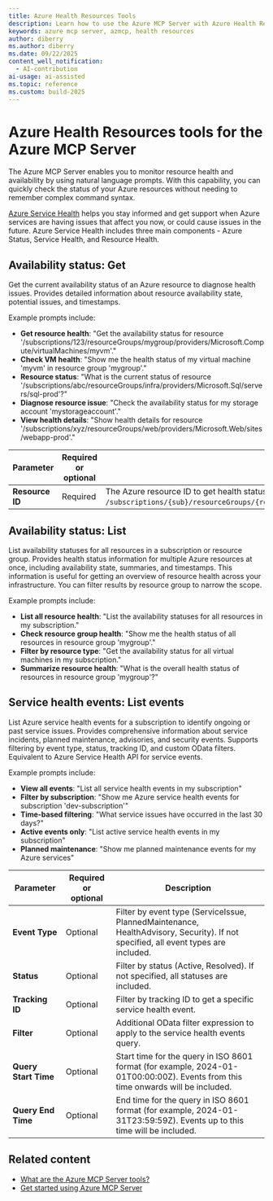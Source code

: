 ```yaml
---
title: Azure Health Resources Tools 
description: Learn how to use the Azure MCP Server with Azure Health Resources.
keywords: azure mcp server, azmcp, health resources
author: diberry
ms.author: diberry
ms.date: 09/22/2025
content_well_notification: 
  - AI-contribution
ai-usage: ai-assisted
ms.topic: reference
ms.custom: build-2025
--- 
```

# Azure Health Resources tools for the Azure MCP Server

The Azure MCP Server enables you to monitor resource health and availability by using natural language prompts. With this capability, you can quickly check the status of your Azure resources without needing to remember complex command syntax.

[Azure Service Health](/azure/service-health/) helps you stay informed and get support when Azure services are having issues that affect you now, or could cause issues in the future. Azure Service Health includes three main components - Azure Status, Service Health, and Resource Health.

## Availability status: Get

<!-- `azmcp resourcehealth availability-status get` -->

Get the current availability status of an Azure resource to diagnose health issues. Provides detailed information about resource availability state, potential issues, and timestamps. 

Example prompts include:

- **Get resource health**: "Get the availability status for resource '/subscriptions/123/resourceGroups/mygroup/providers/Microsoft.Compute/virtualMachines/myvm'."
- **Check VM health**: "Show me the health status of my virtual machine 'myvm' in resource group 'mygroup'."
- **Resource status**: "What is the current status of resource '/subscriptions/abc/resourceGroups/infra/providers/Microsoft.Sql/servers/sql-prod'?"
- **Diagnose resource issue**: "Check the availability status for my storage account 'mystorageaccount'."
- **View health details**: "Show health details for resource '/subscriptions/xyz/resourceGroups/web/providers/Microsoft.Web/sites/webapp-prod'."

| Parameter |  Required or optional | Description |
|-----------|----------|-------------|
| **Resource ID** | Required | The Azure resource ID to get health status for (for example, `/subscriptions/{sub}/resourceGroups/{rg}/providers/Microsoft.Compute/virtualMachines/{vm}`). |


## Availability status: List

<!-- `azmcp resourcehealth availability-status list` -->

List availability statuses for all resources in a subscription or resource group. Provides health status information for multiple Azure resources at once, including availability state, summaries, and timestamps. This information is useful for getting an overview of resource health across your infrastructure. You can filter results by resource group to narrow the scope.

Example prompts include:

- **List all resource health**: "List the availability statuses for all resources in my subscription."
- **Check resource group health**: "Show me the health status of all resources in resource group 'mygroup'."
- **Filter by resource type**: "Get the availability status for all virtual machines in my subscription."
- **Summarize resource health**: "What is the overall health status of resources in resource group 'mygroup'?"



## Service health events: List events

<!-- `azmcp resourcehealth service-health-events list` -->

List Azure service health events for a subscription to identify ongoing or past service issues. Provides comprehensive information about service incidents, planned maintenance, advisories, and security events. Supports filtering by event type, status, tracking ID, and custom OData filters.
Equivalent to Azure Service Health API for service events.

Example prompts include: 

- **View all events**: "List all service health events in my subscription"
- **Filter by subscription**: "Show me Azure service health events for subscription 'dev-subscription'"
- **Time-based filtering**: "What service issues have occurred in the last 30 days?"
- **Active events only**: "List active service health events in my subscription"
- **Planned maintenance**: "Show me planned maintenance events for my Azure services"

| Parameter |  Required or optional | Description |
|-----------------------|----------------------|-------------|
| **Event Type** |  Optional | Filter by event type (ServiceIssue, PlannedMaintenance, HealthAdvisory, Security). If not specified, all event types are included. |
| **Status** |  Optional | Filter by status (Active, Resolved). If not specified, all statuses are included. |
| **Tracking ID** |  Optional | Filter by tracking ID to get a specific service health event. |
| **Filter** |  Optional | Additional OData filter expression to apply to the service health events query. |
| **Query Start Time** |  Optional | Start time for the query in ISO 8601 format (for example, 2024-01-01T00:00:00Z). Events from this time onwards will be included. |
| **Query End Time** |  Optional | End time for the query in ISO 8601 format (for example, 2024-01-31T23:59:59Z). Events up to this time will be included. |


## Related content

- [What are the Azure MCP Server tools?](index.md)
- [Get started using Azure MCP Server](../get-started.md)
